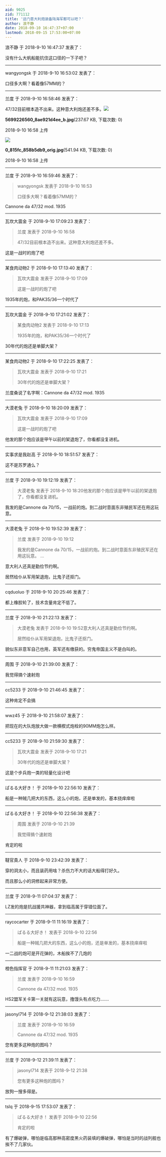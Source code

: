 ```yaml
---
aid: 9025
zid: 771112
title: '这门意大利炮装备陆海军都可以吧？'
author: 浪不静
date: 2018-09-10 16:47:37+07:00
lastmod: 2018-09-15 17:53:00+07:00
---
```


浪不静 于 2018-9-10 16:47:37 发表了：

没有什么大帆船能抗住这口径的一下子吧？

---------

wangyongsk 于 2018-9-10 16:53:02 发表了：

口径多大啊？看着像57MM的？

---------

兰度 于 2018-9-10 16:58:46 发表了：

47/32目前根本造不出来。这种意大利炮还差不多。![](https://cdn.jsdelivr.net/gh/lzjluzijie/beichao@main/img/165812x4wuemrx3xr4x4zl.jpg)



**5699226560\_8ae921d4ee\_b.jpg**(237.67 KB, 下载次数: 0)



2018-9-10 16:58 上传



![](https://cdn.jsdelivr.net/gh/lzjluzijie/beichao@main/img/165829aonbvzhz5uhl7o5j.jpg)



**0\_815fc\_858b5db9\_orig.jpg**(541.94 KB, 下载次数: 0)



2018-9-10 16:58 上传

---------

兰度 于 2018-9-10 16:59:46 发表了：

> wangyongsk 发表于 2018-9-10 16:53
> 
> 口径多大啊？看着像57MM的？



Cannone da 47/32 mod. 1935

---------

瓦坎大震金 于 2018-9-10 17:09:23 发表了：

> 兰度 发表于 2018-9-10 16:58
> 
> 47/32目前根本造不出来。这种意大利炮还差不多。



这是一战时的炮了吧

---------

某食肉动物2 于 2018-9-10 17:13:40 发表了：

> 瓦坎大震金 发表于 2018-9-10 17:09
> 
> 这是一战时的炮了吧



1935年的炮，和PAK35/36一个时代了

---------

瓦坎大震金 于 2018-9-10 17:21:02 发表了：

> 某食肉动物2 发表于 2018-9-10 17:13
> 
> 1935年的炮，和PAK35/36一个时代了



30年代的炮还是单脚大架？

---------

某食肉动物2 于 2018-9-10 17:22:25 发表了：

> 瓦坎大震金 发表于 2018-9-10 17:21
> 
> 30年代的炮还是单脚大架？



兰度桑说了名字啊：Cannone da 47/32 mod. 1935

---------

大漠老兔 于 2018-9-10 18:20:09 发表了：

> 瓦坎大震金 发表于 2018-9-10 17:09
> 
> 这是一战时的炮了吧



他发的那个炮应该是甲午以前的架退炮了，你看都没复进机。

---------

实事求是我赵高 于 2018-9-10 18:51:57 发表了：

这不是苏罗通么？

---------

兰度 于 2018-9-10 19:12:19 发表了：

> 大漠老兔 发表于 2018-9-10 18:20他发的那个炮应该是甲午以前的架退炮了，你看都没复进机。



我发的是Cannone da 70/15，一战前的炮。到二战时意面东非殖民军还在用这玩意。

---------

大漠老兔 于 2018-9-10 19:52:39 发表了：

> 兰度 发表于 2018-9-10 19:12
> 
> 我发的是Cannone da 70/15，一战前的炮。到二战时意面东非殖民军还在用这玩意。 ...



意大利人还真是勤俭节约啊。

居然给仆从军用架退炮，比鬼子还抠门。

---------

cqduoluo 于 2018-9-10 20:25:46 发表了：

都上橡胶轮了，技术含量肯定不低了。

---------

兰度 于 2018-9-10 21:22:13 发表了：

> 大漠老兔 发表于 2018-9-10 19:52意大利人还真是勤俭节约啊。
> 
> 居然给仆从军用架退炮，比鬼子还抠门。



貌似东非意军自己也用，英军还有缴获的。穷鬼帝国主义不是白叫的。

---------

周围 于 2018-9-10 21:39:00 发表了：

我觉得搞个速射炮

---------

cc5233 于 2018-9-10 21:46:45 发表了：

这种肯定不会搞

---------

wwz45 于 2018-9-10 21:58:07 发表了：

把现在的大队炮放大做一款横楔式炮栓的90MM炮怎么样。

---------

cc5233 于 2018-9-10 21:59:30 发表了：

> 瓦坎大震金 发表于 2018-9-10 17:21
> 
> 30年代的炮还是单脚大架？



这是个步兵炮一类的轻量化设计吧

---------

ぱるる大好き！ 于 2018-9-10 22:56:10 发表了：

船是一种贼几把大的东西，这么小的炮，还是单发的，基本挠痒痒啦

---------

ぱるる大好き！ 于 2018-9-10 22:56:38 发表了：

> 周围 发表于 2018-9-10 21:39
> 
> 我觉得搞个速射炮



肯定的啦

---------

韃官貴人 于 2018-9-10 23:42:39 发表了：

穿的洞太小，而且装药用啥？杀伤力不大的话大船得打好久。

而且那么小的洞修起来非常方便。

---------

兰度 于 2018-9-11 07:04:37 发表了：

LZ发的炮是抗战援共神器，拿到临高属于穿错位面了。

---------

raycocarter 于 2018-9-11 11:16:19 发表了：

> ぱるる大好き！ 发表于 2018-9-10 22:56
> 
> 船是一种贼几把大的东西，这么小的炮，还是单发的，基本挠痒痒啦



一二战的炮可是开花弹的，木船挨不了几炮的

---------

橙色指挥官 于 2018-9-11 11:21:03 发表了：

> 兰度 发表于 2018-9-10 16:59
> 
> Cannone da 47/32 mod. 1935



HS2盟军关卡第一关就有这玩意，撸馒头有点吃力.......

---------

jasonyl714 于 2018-9-12 21:38:03 发表了：

> 兰度 发表于 2018-9-10 16:59
> 
> Cannone da 47/32 mod. 1935



您有更多这种炮的图吗？

---------

兰度 于 2018-9-12 21:39:11 发表了：

> jasonyl714 发表于 2018-9-12 21:38
> 
> 您有更多这种炮的图吗？



放狗一搜多得是。

---------

tslq 于 2018-9-15 17:53:07 发表了：

> ぱるる大好き！ 发表于 2018-9-10 22:56
> 
> 肯定的啦



有了爆破弹，哪怕是临高那种高密度黑火药装填的爆破弹，哪怕是当时的战列舰也挨不了几家伙。

---------

